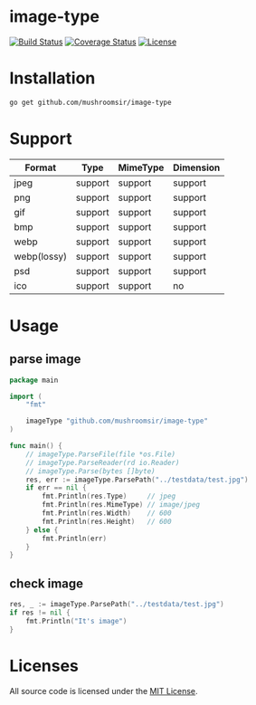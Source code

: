 # image-type
[![Build Status](https://img.shields.io/travis/mushroomsir/image-type.svg?style=flat-square)](https://travis-ci.org/mushroomsir/image-type)
[![Coverage Status](http://img.shields.io/coveralls/mushroomsir/image-type.svg?style=flat-square)](https://coveralls.io/github/mushroomsir/image-type?branch=master)
[![License](http://img.shields.io/badge/license-mit-blue.svg?style=flat-square)](https://github.com/mushroomsir/image-type/blob/master/LICENSE)


# Installation

```sh
go get github.com/mushroomsir/image-type
```

# Support 
| Format | Type    | MimeType | Dimension |
| ----- | ------- | -------- | --------- |
| jpeg   | support | support  | support   |
| png   | support | support  | support   |
| gif   | support | support  | support   |
| bmp   | support | support  | support   |
| webp  | support | support  | support   |
| webp(lossy)  | support | support  | support   |
| psd  | support | support  | support   |
| ico   | support | support  | no        |



# Usage
## parse image
```go
package main

import (
	"fmt"

	imageType "github.com/mushroomsir/image-type"
)

func main() {
	// imageType.ParseFile(file *os.File)
	// imageType.ParseReader(rd io.Reader)
	// imageType.Parse(bytes []byte)
	res, err := imageType.ParsePath("../testdata/test.jpg")
	if err == nil {
		fmt.Println(res.Type)     // jpeg
		fmt.Println(res.MimeType) // image/jpeg
		fmt.Println(res.Width)    // 600
		fmt.Println(res.Height)   // 600
	} else {
		fmt.Println(err)
	}
}
```
## check image

```go
res, _ := imageType.ParsePath("../testdata/test.jpg")
if res != nil {
	fmt.Println("It's image")
}
```

# Licenses

All source code is licensed under the [MIT License](https://github.com/mushroomsir/image-type/blob/master/LICENSE).
